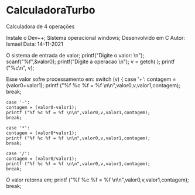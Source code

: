 # CalculadoraTurbo
Calculadora de 4 operações

Instale o Dev++; 
Sistema operacional windows; 
Desenvolvido em C 
Autor: Ismael 
Data: 14-11-2021

O sistema de entrada de valor;
  printf("Digite o valor: \n");
        scanf("%f",&valor0); 
    printf("Digite a operacao \n");
    v = getch( );
    printf ("%c\n", v);

Esse valor sofre processamento em:
  switch (v)
{
   case '+':
    contagem = (valor0+valor1);
    printf ("%f %c %f = %f \n\n",valor0,v,valor1,contagem);
    break;

    case '-':
    contagem = (valor0-valor1);
    printf ("%f %c %f = %f \n\n",valor0,v,valor1,contagem);
    break;

    case '*':
    contagem = (valor0*valor1);
    printf ("%f %c %f = %f \n\n",valor0,v,valor1,contagem);
    break;

    case '/':
    contagem = (valor0/valor1);
    printf ("%f %c %f = %f \n\n",valor0,v,valor1,contagem);
    break;
O valor retorna em;
  printf ("%f %c %f = %f \n\n",valor0,v,valor1,contagem);
    break;
